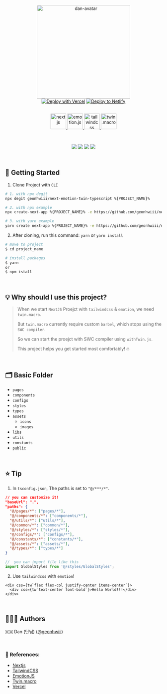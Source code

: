 <div align="center">
<img src="https://user-images.githubusercontent.com/44767362/212044505-03e425c3-2849-46ab-94bd-52007e52a015.png" alt="dan-avatar" width="300" />
</div>
<div align="center">
  <a href="https://vercel.com/new/clone?repository-url=https://github.com/geonhwiii/next-emotion-twin-typescript" target="_blank"><img src="https://vercel.com/button" alt="Deploy with Vercel" /></a> <a href="https://app.netlify.com/start/deploy?repository=https://github.com/geonhwiii/next-emotion-twin-typescript" target="_blank"><img src="https://www.netlify.com/img/deploy/button.svg" alt="Deploy to Netlify" /></a>
</div>
<br />

<p align="center">
  <a href="https://nextjs.org">
    <img alt="nextjs" src="https://user-images.githubusercontent.com/44767362/212047356-ff462675-3e79-485c-9c31-8f56f443b199.svg" height="50" />
  </a>
  <a href="https://emotion.sh">
    <img alt="emotion.js" src="https://user-images.githubusercontent.com/44767362/212047328-82ab7691-9b66-49e3-a7b5-afa8968ad349.png" height="50" />
  </a>
  <a href="https://tailwindcss.com">
    <img alt="tailwindcss" src="https://user-images.githubusercontent.com/44767362/212047344-ece46365-7399-47ed-a342-b7471ecf429e.svg" height="50" />
  </a>
  <a href="https://github.com/ben-rogerson/twin.macro">
    <img alt="twin.macro" src="https://user-images.githubusercontent.com/44767362/212047307-5cef6d45-7e4a-4dc1-b8df-65757509abf5.svg" height="50" />
  </a>
</p>
<br />
<p align="center">
  <img src="https://img.shields.io/badge/React-v18.2.0-61DAFB?style=flat&logo=React&logoColor=white&style=for-the-badge"/> 
  <img src="https://img.shields.io/badge/Typescript-v4.9.4-3178C6?style=flat&logo=typescript&logoColor=white"/>
  <img src="https://img.shields.io/badge/Next.JS-v13.1.1-000000?style=flat&logo=Next.js&logoColor=white"/>
  <img src="https://img.shields.io/badge/Tailwind-v3.2.4-06B6D4?style=flat&logo=TailwindCSS&logoColor=white"/>
</p>
<br />

## 🚀 Getting Started

1. Clone Project with `CLI`

```bash
# 1. with npx degit
npx degit geonhwiii/next-emotion-twin-typescript %{PROJECT_NAME}%

# 2. with npx example
npx create-next-app %{PROJECT_NAME}% -e https://github.com/geonhwiii/next-emotion-twin-typescript

# 3. with yarn example
yarn create next-app %{PROJECT_NAME}% -e https://github.com/geonhwiii/next-emotion-twin-typescript

```

2. After cloning, run this command: `yarn` or `yarn install`

```bash
# move to project
$ cd project_name

# install packages
$ yarn
or
$ npm istall
```

<br />

## 💡 Why should I use this project?

> When we start `NextJS` Proejct with `tailwindcss` & `emotion`, we need `twin.macro`.
>
> But `twin.macro` currently require custom `barbel`, which stops using the `SWC compiler`.
>
> So we can start the proejct with SWC compiler using `withTwin.js`.
>
> This project helps you get started most comfortably! 🔥

<br />

## 🗂️ Basic Folder

- `pages`
- `components`
- `configs`
- `styles`
- `types`
- `assets`
  - `icons`
  - `images`
- `libs`
- `utils`
- `constants`
- `public`

<br />

## ⭐️ Tip

1. In `tsconfig.json`, The paths is set to `"@/***/*"`.

```json
// you can customize it!
"baseUrl": ".",
"paths": {
  "@/pages/*": ["pages/*"],
  "@/components/*": ["components/*"],
  "@/utils/*": ["utils/*"],
  "@/common/*": ["common/*"],
  "@/styles/*": ["styles/*"],
  "@/configs/*": ["configs/*"],
  "@/constants/*": ["constants/*"],
  "@/assets/*": ["assets/*"],
  "@/types/*": ["types/*"]
}
```

```ts
//  you can import file like this
import GlobalStyles from '@/styles/GlobalStyles';
```

2. Use `tailwindcss` with `emotion`!

```tsx
<div css={tw`flex flex-col justify-center items-center`}>
  <div css={tw`text-center font-bold`}>Hello World!!!</div>
</div>
```

<br />

## 🧑🏻‍💻 Authors

🇰🇷 Dan (단님) ([@geonhwiii](https://github.com/geonhwiii))

<br />

### 🔗 References:

- [Nextjs](https://github.com/vercel/next.js/tree/canary/packages/create-next-app)
- [TailwindCSS](https://tailwindcss.com/)
- [EmotionJS](https://emotion.sh/)
- [Twin.macro](https://github.com/ben-rogerson/twin.macro)
- [Vercel](https://vercel.com/)
